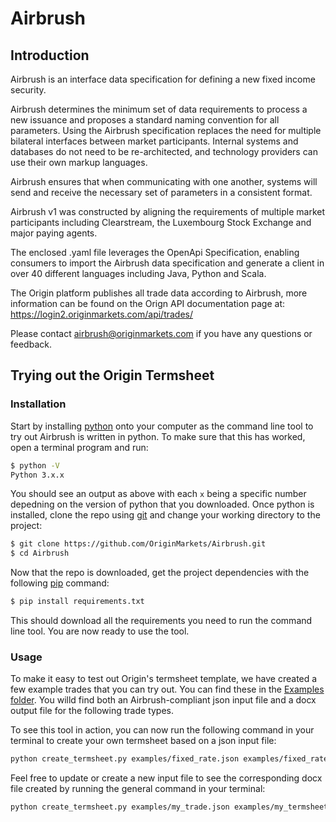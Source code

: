 # Airbrush

## Introduction

Airbrush is an interface data specification for defining a new fixed income security.

Airbrush determines the minimum set of data requirements to process a new issuance and proposes a standard naming convention for all parameters.
Using the Airbrush specification replaces the need for multiple bilateral interfaces between market participants. Internal systems and databases do not need to be re-architected, and technology providers can use their own markup languages.

Airbrush ensures that when communicating with one another, systems will send and receive the necessary set of parameters in a consistent format.

Airbrush v1 was constructed by aligning the requirements of multiple market participants including Clearstream, the Luxembourg Stock Exchange and major paying agents.

The enclosed .yaml file leverages the OpenApi Specification, enabling consumers to import the Airbrush data specification and generate a client in over 40 different languages including Java, Python and Scala.

The Origin platform publishes all trade data according to Airbrush, more information can be found on the Orign API documentation page at: https://login2.originmarkets.com/api/trades/

Please contact airbrush@originmarkets.com if you have any questions or feedback.

## Trying out the Origin Termsheet

### Installation

Start by installing [python](https://www.python.org/downloads/) onto your computer as the command line
tool to try out Airbrush is written in python. To make sure that this has worked, open a terminal program
and run:

```sh
$ python -V
Python 3.x.x
```

You should see an output as above with each `x` being a specific number depedning on the version of python
that you downloaded. Once python is installed, clone the repo using [git](https://git-scm.com/) and change
your working directory to the project:

```sh
$ git clone https://github.com/OriginMarkets/Airbrush.git
$ cd Airbrush
```

Now that the repo is downloaded, get the project dependencies with the following
[pip](https://www.python.org/downloads/) command:

```sh
$ pip install requirements.txt
```

This should download all the requirements you need to run the command line tool. You are now ready to use
the tool.

### Usage

To make it easy to test out Origin's termsheet template, we have created a few example trades that you can
try out. You can find these in the [Examples folder](./examples/). You willd find both an
Airbrush-compliant json input file and a docx output file for the following trade types.

To see this tool in action, you can now run the following command in your terminal to create your own
termsheet based on a json input file:

```sh
python create_termsheet.py examples/fixed_rate.json examples/fixed_rate.docx
```

Feel free to update or create a new input file to see the corresponding docx file created by running the
general command in your terminal:

```sh
python create_termsheet.py examples/my_trade.json examples/my_termsheet.docx
```
